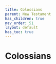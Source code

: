 ```yaml
---
title: Colossians
parent: New Testament
has_children: true
nav_order: 51
layout: default
has_toc: true
---
```


# Colossians
